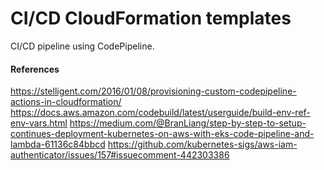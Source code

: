 # CI/CD CloudFormation templates

CI/CD pipeline using CodePipeline.

#### References
https://stelligent.com/2016/01/08/provisioning-custom-codepipeline-actions-in-cloudformation/
https://docs.aws.amazon.com/codebuild/latest/userguide/build-env-ref-env-vars.html
https://medium.com/@BranLiang/step-by-step-to-setup-continues-deployment-kubernetes-on-aws-with-eks-code-pipeline-and-lambda-61136c84bbcd
https://github.com/kubernetes-sigs/aws-iam-authenticator/issues/157#issuecomment-442303386
